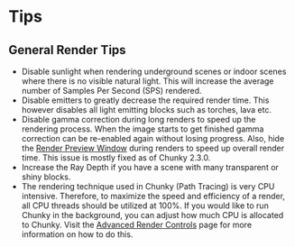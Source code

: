 Tips
====

General Render Tips
-------------------

* Disable sunlight when rendering underground scenes or indoor scenes where
  there is no visible natural light. This will increase the average number of
  Samples Per Second (SPS) rendered.
* Disable emitters to greatly decrease the required render time. This however
  disables all light emitting blocks such as torches, lava etc.
* Disable gamma correction during long renders to speed up the rendering
  process. When the image starts to get finished gamma correction can be
  re-enabled again without losing progress.  Also, hide the [Render Preview
  Window][1] during renders to speed up overall render time.
	This issue is mostly fixed as of Chunky 2.3.0.
* Increase the Ray Depth if you have a scene with many transparent or shiny
  blocks.
* The rendering technique used in Chunky (Path Tracing) is very CPU intensive.
  Therefore, to maximize the speed and efficiency of a render, all CPU threads
  should be utilized at 100%. If you would like to run Chunky in the
  background, you can adjust how much CPU is allocated to Chunky. Visit the
  [Advanced Render Controls][0] page for more information on how to do this.

[0]:render_controls_advanced.html
[1]:render_preview.html
